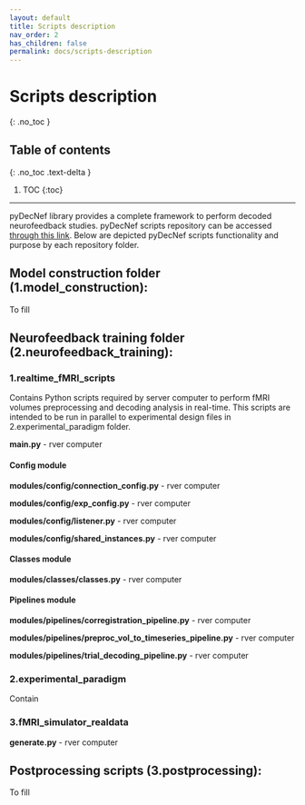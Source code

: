 ```yaml
---
layout: default
title: Scripts description
nav_order: 2
has_children: false
permalink: docs/scripts-description
---
```


# Scripts description
{: .no_toc }

## Table of contents
{: .no_toc .text-delta }

1. TOC
{:toc}

---

pyDecNef library provides a complete framework to perform decoded neurofeedback studies. pyDecNef scripts repository can be accessed [through this link](https://github.com/pedromargolles/pyDecNef). Below are depicted pyDecNef scripts functionality and purpose by each repository folder. 

## Model construction folder (1.model_construction):

To fill

## Neurofeedback training folder (2.neurofeedback_training):

### 1.realtime_fMRI_scripts

Contains Python scripts required by server computer to perform fMRI volumes preprocessing and decoding analysis in real-time. This scripts are intended to be run in parallel to experimental design files in 2.experimental_paradigm folder.

**main.py** - rver computer

#### Config module

**modules/config/connection_config.py** - rver computer

**modules/config/exp_config.py** - rver computer

**modules/config/listener.py** - rver computer

**modules/config/shared_instances.py** - rver computer

#### Classes module

**modules/classes/classes.py** - rver computer

#### Pipelines module

**modules/pipelines/corregistration_pipeline.py** - rver computer

**modules/pipelines/preproc_vol_to_timeseries_pipeline.py** - rver computer

**modules/pipelines/trial_decoding_pipeline.py** - rver computer

### 2.experimental_paradigm

Contain 

### 3.fMRI_simulator_realdata

**generate.py** - rver computer

## Postprocessing scripts (3.postprocessing):

To fill